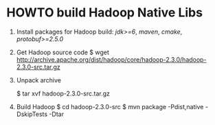 HOWTO build Hadoop Native Libs
==============================
1. Install packages for Hadoop build: *jdk>=6*, *maven*, *cmake*, *protobuf>=2.5.0*
2. Get Hadoop source code
    $ wget http://archive.apache.org/dist/hadoop/core/hadoop-2.3.0/hadoop-2.3.0-src.tar.gz
3. Unpack archive

    $ tar xvf hadoop-2.3.0-src.tar.gz

4. Build Hadoop
    $ cd hadoop-2.3.0-src
    $ mvn package -Pdist,native -DskipTests -Dtar
